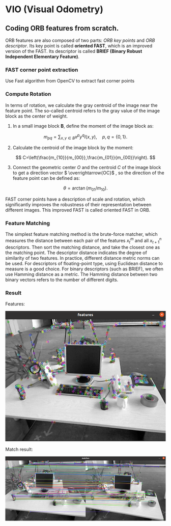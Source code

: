 # VIO (Visual Odometry)

## Coding ORB features from scratch.

ORB features are also composed of two parts: *ORB key points* and *ORB descriptor*. Its key point is called **oriented FAST**, which is an improved version of the FAST. Its descriptor is called **BRIEF (Binary Robust Independent Elementary Feature)**. 

### FAST corner point extraction

Use Fast algorithm from OpenCV to extract fast corner points

### Compute Rotation

In terms of rotation, we calculate the gray centroid of the image near the feature point. The so-called centroid refers to the gray value of the image block as the center of weight.

1. In a small image block **B**, define the moment of the image block as:

$$
m_{pq}=\sum_{x,y \in B}x^{p}y^{q}I(x,y), \quad p, q = \{0,1\}.
$$

2. Calculate the centroid of the image block by the moment:

$$
C=\left(\frac{m_{10}}{m_{00}},\frac{m_{01}}{m_{00}}\right).
$$

3. Connect the geometric center $O$ and the centroid $C$ of the image block to get a direction vector $ \overrightarrow{OC}$ , so the direction of the feature point can be defined as:

$$
\theta = \arctan(m_{01}/m_{10}).
$$

FAST corner points have a description of scale and rotation, which significantly improves the robustness of their representation between different images. This improved FAST is called oriented FAST in ORB.

### Feature Matching

The simplest feature matching method is the brute-force matcher, which measures the distance between each pair of the features $x_{t}^{m}$ and all $x_{t+1}^{n}$ descriptors. Then sort the matching distance, and take the closest one as the matching point. The descriptor distance indicates the degree of similarity of two features. In practice, different distance metric norms can be used. For descriptors of floating-point type, using Euclidean distance to measure is a good choice. For binary descriptors (such as BRIEF), we often use Hamming distance as a metric. The Hamming distance between two binary vectors refers to the number of different digits.

### Result

Features:

![](./features.png)

Match result:

![](./matches.png)
